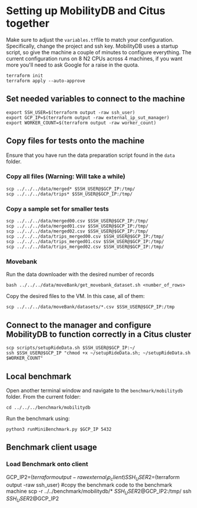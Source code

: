 # Setting up MobilityDB and Citus together
Make sure to adjust the `variables.tf`file to match your configuration. Specifically, change the project and ssh key. MobilityDB uses a startup script, so give the machine a couple of minutes to configure everything. The current configuration runs on 8 N2 CPUs across 4 machines, if you want more you'll need to ask Google for a raise in the quota.
```
terraform init
terraform apply --auto-approve
```
## Set needed variables to connect to the machine
```
export SSH_USER=$(terraform output -raw ssh_user)
export GCP_IP=$(terraform output -raw external_ip_sut_manager)
export WORKER_COUNT=$(terraform output -raw worker_count)
```
## Copy files for tests onto the machine
Ensure that you have run the data preparation script found in the `data` folder.
### Copy all files (Warning: Will take a while)
```
scp ../../../data/merged* $SSH_USER@$GCP_IP:/tmp/
scp ../../../data/trips* $SSH_USER@$GCP_IP:/tmp/
```
### Copy a sample set for smaller tests
```
scp ../../../data/merged00.csv $SSH_USER@$GCP_IP:/tmp/
scp ../../../data/merged01.csv $SSH_USER@$GCP_IP:/tmp/
scp ../../../data/merged02.csv $SSH_USER@$GCP_IP:/tmp/
scp ../../../data/trips_merged00.csv $SSH_USER@$GCP_IP:/tmp/
scp ../../../data/trips_merged01.csv $SSH_USER@$GCP_IP:/tmp/
scp ../../../data/trips_merged02.csv $SSH_USER@$GCP_IP:/tmp/
```

### Movebank
Run the data downloader with the desired number of records
```
bash ../../../data/moveBank/get_movebank_dataset.sh <number_of_rows>
```
Copy the desired files to the VM. In this case, all of them:
```
scp ../../../data/moveBank/datasets/*.csv $SSH_USER@$GCP_IP:/tmp
```
## Connect to the manager and configure MobilityDB to function correctly in a Citus cluster
```
scp scripts/setupRideData.sh $SSH_USER@$GCP_IP:~/ 
ssh $SSH_USER@$GCP_IP "chmod +x ~/setupRideData.sh; ~/setupRideData.sh $WORKER_COUNT"
``` 
## Local benchmark
Open another terminal window and navigate to the `benchmark/mobilitydb` folder. From the current folder:
```
cd ../../../benchmark/mobilitydb
```
Run the benchmark using: 
```
python3 runMiniBenchmark.py $GCP_IP 5432
```
## Benchmark client usage

### Load Benchmark onto client
GCP_IP2=$(terraform output -raw external_ip_client)
SSH_USER2=$(terraform output -raw ssh_user)
#copy the benchmark code to the benchmark machine
scp -r ../../benchmark/mobilitydb/* $SSH_USER2@$GCP_IP2:/tmp/
ssh $SSH_USER2@$GCP_IP2

